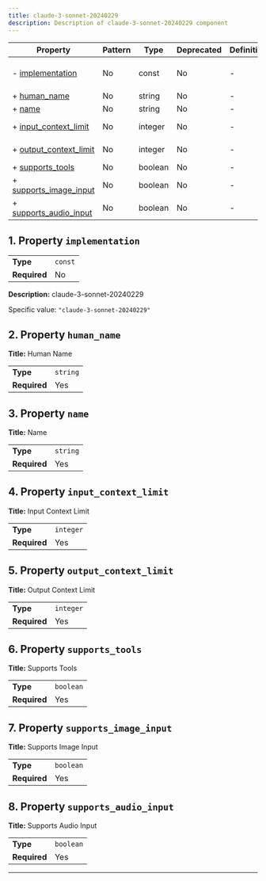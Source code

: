 ```yaml
---
title: claude-3-sonnet-20240229
description: Description of claude-3-sonnet-20240229 component
---
```


| Property                                         | Pattern | Type    | Deprecated | Definition | Title/Description        |
| ------------------------------------------------ | ------- | ------- | ---------- | ---------- | ------------------------ |
| - [implementation](#implementation )             | No      | const   | No         | -          | claude-3-sonnet-20240229 |
| + [human_name](#human_name )                     | No      | string  | No         | -          | Human Name               |
| + [name](#name )                                 | No      | string  | No         | -          | Name                     |
| + [input_context_limit](#input_context_limit )   | No      | integer | No         | -          | Input Context Limit      |
| + [output_context_limit](#output_context_limit ) | No      | integer | No         | -          | Output Context Limit     |
| + [supports_tools](#supports_tools )             | No      | boolean | No         | -          | Supports Tools           |
| + [supports_image_input](#supports_image_input ) | No      | boolean | No         | -          | Supports Image Input     |
| + [supports_audio_input](#supports_audio_input ) | No      | boolean | No         | -          | Supports Audio Input     |

## <a name="implementation"></a>1. Property `implementation`

|              |         |
| ------------ | ------- |
| **Type**     | `const` |
| **Required** | No      |

**Description:** claude-3-sonnet-20240229

Specific value: `"claude-3-sonnet-20240229"`

## <a name="human_name"></a>2. Property `human_name`

**Title:** Human Name

|              |          |
| ------------ | -------- |
| **Type**     | `string` |
| **Required** | Yes      |

## <a name="name"></a>3. Property `name`

**Title:** Name

|              |          |
| ------------ | -------- |
| **Type**     | `string` |
| **Required** | Yes      |

## <a name="input_context_limit"></a>4. Property `input_context_limit`

**Title:** Input Context Limit

|              |           |
| ------------ | --------- |
| **Type**     | `integer` |
| **Required** | Yes       |

## <a name="output_context_limit"></a>5. Property `output_context_limit`

**Title:** Output Context Limit

|              |           |
| ------------ | --------- |
| **Type**     | `integer` |
| **Required** | Yes       |

## <a name="supports_tools"></a>6. Property `supports_tools`

**Title:** Supports Tools

|              |           |
| ------------ | --------- |
| **Type**     | `boolean` |
| **Required** | Yes       |

## <a name="supports_image_input"></a>7. Property `supports_image_input`

**Title:** Supports Image Input

|              |           |
| ------------ | --------- |
| **Type**     | `boolean` |
| **Required** | Yes       |

## <a name="supports_audio_input"></a>8. Property `supports_audio_input`

**Title:** Supports Audio Input

|              |           |
| ------------ | --------- |
| **Type**     | `boolean` |
| **Required** | Yes       |

----------------------------------------------------------------------------------------------------------------------------
